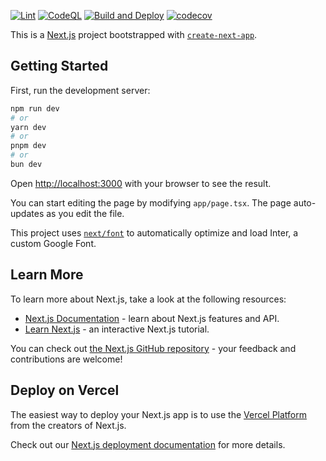 [![Lint](https://github.com/k-taro56/coding-challenge/actions/workflows/lint.yml/badge.svg)](https://github.com/k-taro56/coding-challenge/actions/workflows/lint.yml)
[![CodeQL](https://github.com/k-taro56/coding-challenge/actions/workflows/github-code-scanning/codeql/badge.svg)](https://github.com/k-taro56/coding-challenge/actions/workflows/github-code-scanning/codeql)
[![Build and Deploy](https://github.com/k-taro56/coding-challenge/actions/workflows/gh-pages.yml/badge.svg)](https://github.com/k-taro56/coding-challenge/actions/workflows/gh-pages.yml)
[![codecov](https://codecov.io/gh/k-taro56/coding-challenge/graph/badge.svg?token=HZICYBY4NH)](https://codecov.io/gh/k-taro56/coding-challenge)

This is a [Next.js](https://nextjs.org/) project bootstrapped with [`create-next-app`](https://github.com/vercel/next.js/tree/canary/packages/create-next-app).

## Getting Started

First, run the development server:

```bash
npm run dev
# or
yarn dev
# or
pnpm dev
# or
bun dev
```

Open [http://localhost:3000](http://localhost:3000) with your browser to see the result.

You can start editing the page by modifying `app/page.tsx`. The page auto-updates as you edit the file.

This project uses [`next/font`](https://nextjs.org/docs/basic-features/font-optimization) to automatically optimize and load Inter, a custom Google Font.

## Learn More

To learn more about Next.js, take a look at the following resources:

- [Next.js Documentation](https://nextjs.org/docs) - learn about Next.js features and API.
- [Learn Next.js](https://nextjs.org/learn) - an interactive Next.js tutorial.

You can check out [the Next.js GitHub repository](https://github.com/vercel/next.js/) - your feedback and contributions are welcome!

## Deploy on Vercel

The easiest way to deploy your Next.js app is to use the [Vercel Platform](https://vercel.com/new?utm_medium=default-template&filter=next.js&utm_source=create-next-app&utm_campaign=create-next-app-readme) from the creators of Next.js.

Check out our [Next.js deployment documentation](https://nextjs.org/docs/deployment) for more details.
